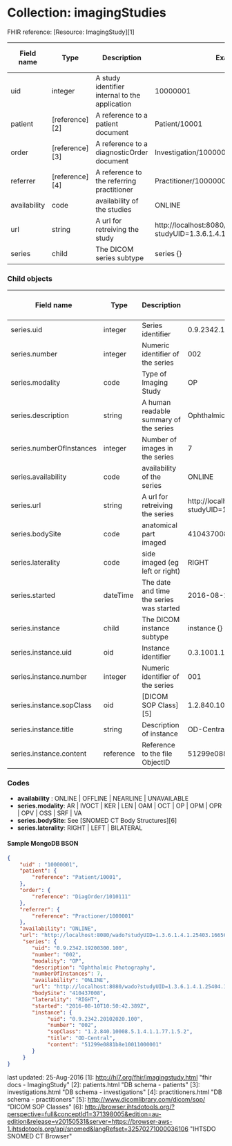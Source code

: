 # Collection: imagingStudies

FHIR reference: [Resource: ImagingStudy][1]

| Field name| Type | Description | Example | FHIR v 1.02 |
| ----------| ------ | ------------------ | -------- | ---- |
| uid | integer | A study identifier internal to the application | 10000001 | Y |
| patient | [reference][2] | A reference to a patient document | Patient/10001 | Y |
| order | [reference][3] | A reference to a diagnosticOrder document | Investigation/10000001 | Y |
| referrer | [reference][4] | A reference to the referring practitioner | Practitioner/10000001 | Y |
| availability | code | availability of the studies | ONLINE | Y |
| url | string | A url for retreiving the study | http://localhost:8080/wado?studyUID=1.3.6.1.4.1.25403.166563008443 | Y |
| series | child | The DICOM series subtype | series {} | Y |

### Child objects
| Field name| Type | Description | Example | FHIR v 1.02 |
| ----------| ------ | ------------------ | -------- | ---- |
| series.uid | integer | Series identifier | 0.9.2342.19200300.100 | Y |
| series.number | integer | Numeric identifier of the series | 002 | Y |
| series.modality | code | Type of Imaging Study | OP | Y |
| series.description | string | A human readable summary of the series | Ophthalmic Photography | Y |
| series.numberOfInstances | integer | Number of images in the series | 7 | Y |
| series.availability | code | availability of the series | ONLINE | Y |
| series.url | string | A url for retreiving the series | http://localhost:8080/wado?studyUID=1.3.6.1.4.1.25403.166563008443 | Y |
| series.bodySite | code | anatomical part imaged | 410437008 | Y |
| series.laterality | code | side imaged (eg left or right) | RIGHT | Y |
| series.started | dateTime | The date and time the series was started | 2016-08-10T10:50:42.389Z | Y |
| series.instance | child | The DICOM instance subtype | instance {} | Y |
| series.instance.uid | oid | Instance identifier | 0.3.1001.19200300.100 | Y |
| series.instance.number | integer | Numeric identifier of the series | 001 | Y |
| series.instance.sopClass | oid | [DICOM SOP Class][5] | 1.2.840.10008.5.1.4.1.1.77.1.5.2 | Y |
| series.instance.title | string | Description of instance | OD-Central | Y |
| series.instance.content | reference | Reference to the file ObjectID | 51299e0881b8e10011000001 | Y |

### Codes
- **availability** : ONLINE | OFFLINE | NEARLINE | UNAVAILABLE
- **series.modality**: AR | IVOCT | KER | LEN | OAM | OCT | OP | OPM | OPR | OPV | OSS | SRF | VA
- **series.bodySite**: See [SNOMED CT Body Structures][6]
- **series.laterality**: RIGHT | LEFT | BILATERAL

#### Sample MongoDB BSON

```json
{
    "uid" : "10000001",
    "patient": {
        "reference": "Patient/10001",
    },
    "order": {
        "reference": "DiagOrder/1010111"
    },
    "referrer": {
        "reference": "Practioner/1000001"
    },
    "availability": "ONLINE",
    "url": "http://localhost:8080/wado?studyUID=1.3.6.1.4.1.25403.166563008443",
     "series": {
        "uid": "0.9.2342.19200300.100",
        "number": "002",
        "modality": "OP",
        "description": "Ophthalmic Photography",
        "numberOfInstances": 7,
        "availability": "ONLINE",
        "url": "http://localhost:8080/wado?studyUID=1.3.6.1.4.1.25404.1348534534583",
        "bodySite": "410437008",
        "laterality": "RIGHT",
        "started": "2016-08-10T10:50:42.389Z",
        "instance": {
             "uid": "0.9.2342.20102020.100",
             "number": "002",
             "sopClass": "1.2.840.10008.5.1.4.1.1.77.1.5.2",
             "title": "OD-Central",
             "content": "51299e0881b8e10011000001"
        }
     }
}
```

last updated: 25-Aug-2016
[1]: http://hl7.org/fhir/imagingstudy.html "fhir docs - ImagingStudy"
[2]: patients.html "DB schema - patients"
[3]: investigations.html "DB schema - investigations"
[4]: practitioners.html "DB schema - practitioners"
[5]: http://www.dicomlibrary.com/dicom/sop/ "DICOM SOP Classes"
[6]: http://browser.ihtsdotools.org/?perspective=full&conceptId1=371398005&edition=au-edition&release=v20150531&server=https://browser-aws-1.ihtsdotools.org/api/snomed&langRefset=32570271000036106 "IHTSDO SNOMED CT Browser"
